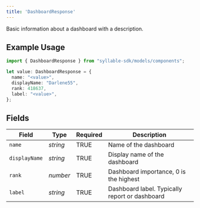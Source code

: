 ```yaml
---
title: 'DashboardResponse'
---
```


Basic information about a dashboard with a description.

## Example Usage

```typescript
import { DashboardResponse } from "syllable-sdk/models/components";

let value: DashboardResponse = {
  name: "<value>",
  displayName: "Darlene55",
  rank: 418637,
  label: "<value>",
};
```

## Fields

| Field                                           | Type                                            | Required                                        | Description                                     |
| ----------------------------------------------- | ----------------------------------------------- | ----------------------------------------------- | ----------------------------------------------- |
| `name`                                          | *string*                                        | TRUE                              | Name of the dashboard                           |
| `displayName`                                   | *string*                                        | TRUE                              | Display name of the dashboard                   |
| `rank`                                          | *number*                                        | TRUE                              | Dashboard importance, 0 is the highest          |
| `label`                                         | *string*                                        | TRUE                              | Dashboard label.  Typically report or dashboard |